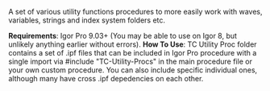 A set of various utility functions procedures to more easily work with waves, variables, strings and index system folders etc.

**Requirements**: Igor Pro 9.03+ (You may be able to use on Igor 8, but unlikely anything earlier without errors).
**How To Use**: TC Utility Proc folder contains a set of .ipf files that can be included in Igor Pro procedure with a single import via #include "TC-Utility-Procs" in the main procedure file or your own custom procedure. You can also include specific individual ones, although many have cross .ipf depedencies on each other.
